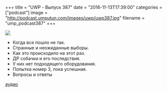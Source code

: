 +++
title = "UWP - Выпуск 387"
date = "2016-11-13T17:39:00"
categories = ["podcast"]
image = "http://podcast.umputun.com/images/uwp/uwp387.jpg"
filename = "ump_podcast387"
+++

![](https://podcast.umputun.com/images/uwp/uwp387.jpg)

- Когда все пошло не так.
- Странные и неожиданные выборы.
- Как это происходило на этот раз.
- ДР собачки и его последствия.
- У них нет подходящего оборудования.
- Попытка номер 3, пока успешная.
- Вопросы и ответы

[аудио](https://podcast.umputun.com/media/ump_podcast387.mp3)
<audio src="https://podcast.umputun.com/media/ump_podcast387.mp3" preload="none"></audio>